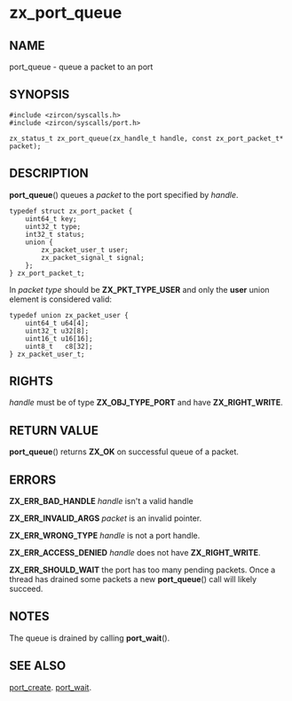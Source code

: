 # zx_port_queue

## NAME

<!-- Updated by scripts/update-docs-from-abigen, do not edit this section manually. -->

port_queue - queue a packet to an port

## SYNOPSIS

```
#include <zircon/syscalls.h>
#include <zircon/syscalls/port.h>

zx_status_t zx_port_queue(zx_handle_t handle, const zx_port_packet_t* packet);

```

## DESCRIPTION

**port_queue**() queues a *packet* to the port specified
by *handle*.

```
typedef struct zx_port_packet {
    uint64_t key;
    uint32_t type;
    int32_t status;
    union {
        zx_packet_user_t user;
        zx_packet_signal_t signal;
    };
} zx_port_packet_t;

```

In *packet* *type* should be **ZX_PKT_TYPE_USER** and only the **user**
union element is considered valid:

```
typedef union zx_packet_user {
    uint64_t u64[4];
    uint32_t u32[8];
    uint16_t u16[16];
    uint8_t   c8[32];
} zx_packet_user_t;

```

## RIGHTS

<!-- Updated by scripts/update-docs-from-abigen, do not edit this section manually. -->

*handle* must be of type **ZX_OBJ_TYPE_PORT** and have **ZX_RIGHT_WRITE**.

## RETURN VALUE

**port_queue**() returns **ZX_OK** on successful queue of a packet.

## ERRORS

**ZX_ERR_BAD_HANDLE** *handle* isn't a valid handle

**ZX_ERR_INVALID_ARGS** *packet* is an invalid pointer.

**ZX_ERR_WRONG_TYPE** *handle* is not a port handle.

**ZX_ERR_ACCESS_DENIED** *handle* does not have **ZX_RIGHT_WRITE**.

**ZX_ERR_SHOULD_WAIT** the port has too many pending packets. Once a thread
has drained some packets a new **port_queue**() call will likely succeed.

## NOTES

The queue is drained by calling **port_wait**().


## SEE ALSO

[port_create](port_create.md).
[port_wait](port_wait.md).
